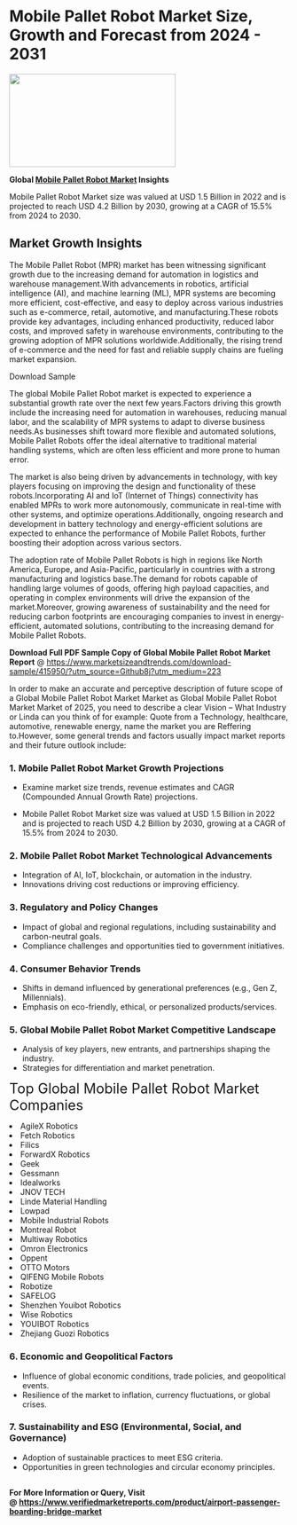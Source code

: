 <H1>Mobile Pallet Robot Market Size, Growth and Forecast from 2024 - 2031</H1><img class="aligncenter size-medium wp-image-584254" src="https://thirdeyenews.in/wp-content/uploads/2024/09/Global-Market-Research-300x168.jpeg" alt="" width="300" height="168" /><p><strong>Global&nbsp;<a href="https://www.marketsizeandtrends.com/download-sample/415950/?utm_source=Github8j?utm_medium=223">Mobile Pallet Robot Market</a> Insights</strong></p><p>Mobile Pallet Robot Market size was valued at USD 1.5 Billion in 2022 and is projected to reach USD 4.2 Billion by 2030, growing at a CAGR of 15.5% from 2024 to 2030.</p><p><h2>Market Growth Insights</h2> <p>The Mobile Pallet Robot (MPR) market has been witnessing significant growth due to the increasing demand for automation in logistics and warehouse management.With advancements in robotics, artificial intelligence (AI), and machine learning (ML), MPR systems are becoming more efficient, cost-effective, and easy to deploy across various industries such as e-commerce, retail, automotive, and manufacturing.These robots provide key advantages, including enhanced productivity, reduced labor costs, and improved safety in warehouse environments, contributing to the growing adoption of MPR solutions worldwide.Additionally, the rising trend of e-commerce and the need for fast and reliable supply chains are fueling market expansion.</p> <p>Download Sample</p> <p>The global Mobile Pallet Robot market is expected to experience a substantial growth rate over the next few years.Factors driving this growth include the increasing need for automation in warehouses, reducing manual labor, and the scalability of MPR systems to adapt to diverse business needs.As businesses shift toward more flexible and automated solutions, Mobile Pallet Robots offer the ideal alternative to traditional material handling systems, which are often less efficient and more prone to human error.</p> <p>The market is also being driven by advancements in technology, with key players focusing on improving the design and functionality of these robots.Incorporating AI and IoT (Internet of Things) connectivity has enabled MPRs to work more autonomously, communicate in real-time with other systems, and optimize operations.Additionally, ongoing research and development in battery technology and energy-efficient solutions are expected to enhance the performance of Mobile Pallet Robots, further boosting their adoption across various sectors.</p> <p>The adoption rate of Mobile Pallet Robots is high in regions like North America, Europe, and Asia-Pacific, particularly in countries with a strong manufacturing and logistics base.The demand for robots capable of handling large volumes of goods, offering high payload capacities, and operating in complex environments will drive the expansion of the market.Moreover, growing awareness of sustainability and the need for reducing carbon footprints are encouraging companies to invest in energy-efficient, automated solutions, contributing to the increasing demand for Mobile Pallet Robots.</p> <p></p><p><span class=""><strong>Download Full PDF Sample Copy of Global Mobile Pallet Robot Market Report</strong> @ <a href="https://www.marketsizeandtrends.com/download-sample/415950/?utm_source=Github8j?utm_medium=223" target="_blank">https://www.marketsizeandtrends.com/download-sample/415950/?utm_source=Github8j?utm_medium=223</a></span></p><p>In order to make an accurate and perceptive description of future scope of a Global&nbsp;Mobile Pallet Robot Market Market as Global&nbsp;Mobile Pallet Robot Market Market of 2025, you need to describe a clear Vision &ndash; What Industry or Linda can you think of for example: Quote from a Technology, healthcare, automotive, renewable energy, name the market you are Reffering to.However, some general trends and factors usually impact market reports and their future outlook include:</p><h3>1.&nbsp;<strong>Mobile Pallet Robot Market Growth Projections</strong></h3><ul><li>Examine market size trends, revenue estimates and CAGR (Compounded Annual Growth Rate) projections.</li><li><p>Mobile Pallet Robot Market size was valued at USD 1.5 Billion in 2022 and is projected to reach USD 4.2 Billion by 2030, growing at a CAGR of 15.5% from 2024 to 2030.</p></li></ul><h3>2.&nbsp;<strong>Mobile Pallet Robot Market Technological Advancements</strong></h3><ul><li>Integration of AI, IoT, blockchain, or automation in the industry.</li><li>Innovations driving cost reductions or improving efficiency.</li></ul><h3>3.&nbsp;<strong>Regulatory and Policy Changes</strong></h3><ul><li>Impact of global and regional regulations, including sustainability and carbon-neutral goals.</li><li>Compliance challenges and opportunities tied to government initiatives.</li></ul><h3>4.&nbsp;<strong>Consumer Behavior Trends</strong></h3><ul><li>Shifts in demand influenced by generational preferences (e.g., Gen Z, Millennials).</li><li>Emphasis on eco-friendly, ethical, or personalized products/services.</li></ul><h3>5.&nbsp;<strong>Global Mobile Pallet Robot Market Competitive Landscape</strong></h3><ul><li>Analysis of key players, new entrants, and partnerships shaping the industry.</li><li>Strategies for differentiation and market penetration.</li></ul><p data-pm-slice="1 1 []"><span style="color: inherit; font-family: inherit; font-size: 25px;">Top Global Mobile Pallet Robot Market Companies</span></p><div class="" data-test-id=""><p><li>AgileX Robotics</li><li> Fetch Robotics</li><li> Filics</li><li> ForwardX Robotics</li><li> Geek</li><li> Gessmann</li><li> Idealworks</li><li> JNOV TECH</li><li> Linde Material Handling</li><li> Lowpad</li><li> Mobile Industrial Robots</li><li> Montreal Robot</li><li> Multiway Robotics</li><li> Omron Electronics</li><li> Oppent</li><li> OTTO Motors</li><li> QIFENG Mobile Robots</li><li> Robotize</li><li> SAFELOG</li><li> Shenzhen Youibot Robotics</li><li> Wise Robotics</li><li> YOUIBOT Robotics</li><li> Zhejiang Guozi Robotics</li></p></div><h3>6.&nbsp;<strong>Economic and Geopolitical Factors</strong></h3><ul><li>Influence of global economic conditions, trade policies, and geopolitical events.</li><li>Resilience of the market to inflation, currency fluctuations, or global crises.</li></ul><h3>7.&nbsp;<strong>Sustainability and ESG (Environmental, Social, and Governance)</strong></h3><ul><li>Adoption of sustainable practices to meet ESG criteria.</li><li>Opportunities in green technologies and circular economy principles.</li></ul><h2><strong style="font-size: 14px;">For More Information or Query, Visit @&nbsp;</strong><a style="background-color: #ffffff; font-size: 14px;" href="https://www.marketsizeandtrends.com/report/mobile-pallet-robot-market/" target="_blank">https://www.verifiedmarketreports.com/product/airport-passenger-boarding-bridge-market</a></h2>